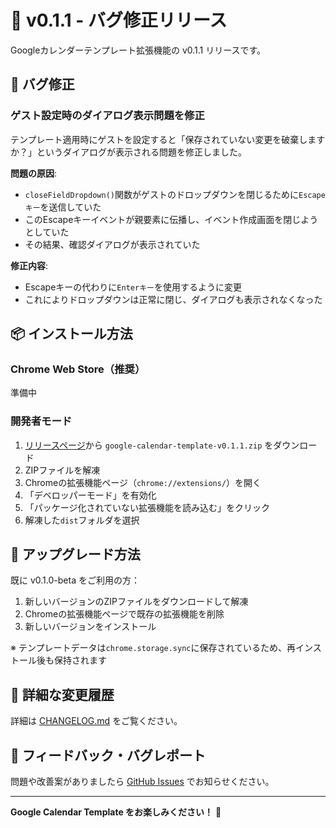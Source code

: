 # 🐛 v0.1.1 - バグ修正リリース

Googleカレンダーテンプレート拡張機能の v0.1.1 リリースです。

## 🐛 バグ修正

### ゲスト設定時のダイアログ表示問題を修正

テンプレート適用時にゲストを設定すると「保存されていない変更を破棄しますか？」というダイアログが表示される問題を修正しました。

**問題の原因**:
- `closeFieldDropdown()`関数がゲストのドロップダウンを閉じるために`Escapeキー`を送信していた
- このEscapeキーイベントが親要素に伝播し、イベント作成画面を閉じようとしていた
- その結果、確認ダイアログが表示されていた

**修正内容**:
- Escapeキーの代わりに`Enterキー`を使用するように変更
- これによりドロップダウンは正常に閉じ、ダイアログも表示されなくなった

## 📦 インストール方法

### Chrome Web Store（推奨）
準備中

### 開発者モード
1. [リリースページ](https://github.com/maru0014/google-calendar-template/releases/tag/v0.1.1)から `google-calendar-template-v0.1.1.zip` をダウンロード
2. ZIPファイルを解凍
3. Chromeの拡張機能ページ（`chrome://extensions/`）を開く
4. 「デベロッパーモード」を有効化
5. 「パッケージ化されていない拡張機能を読み込む」をクリック
6. 解凍した`dist`フォルダを選択

## 🔄 アップグレード方法

既に v0.1.0-beta をご利用の方：
1. 新しいバージョンのZIPファイルをダウンロードして解凍
2. Chromeの拡張機能ページで既存の拡張機能を削除
3. 新しいバージョンをインストール

※ テンプレートデータは`chrome.storage.sync`に保存されているため、再インストール後も保持されます

## 📝 詳細な変更履歴

詳細は [CHANGELOG.md](https://github.com/maru0014/google-calendar-template/blob/main/CHANGELOG.md) をご覧ください。

## 🐛 フィードバック・バグレポート

問題や改善案がありましたら [GitHub Issues](https://github.com/maru0014/google-calendar-template/issues) でお知らせください。

---

**Google Calendar Template をお楽しみください！** 🎉

